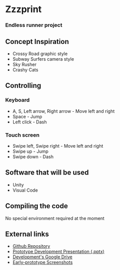 # Zzzprint
### Endless runner project

## Concept Inspiration
- Crossy Road graphic style
- Subway Surfers camera style
- Sky Rusher
- Crashy Cats

## Controlling
### Keyboard
- A, S, Left arrow, Right arrow - Move left and right
- Space - Jump
- Left click - Dash
### Touch screen
- Swipe left, Swipe right - Move left and right
- Swipe up - Jump
- Swipe down - Dash

## Software that will be used
- Unity
- Visual Code

## Compiling the code
No special environment required at the moment

## External links
- [Github Repository](https://github.com/printto/Zzzprint)
- [Prototype Development Presentation (.pptx)](https://cdn.discordapp.com/attachments/588698894532345886/590825081035554816/Prototype_Development.pptx)
- [Development's Google Drive](https://drive.google.com/drive/folders/1x1CGor69j8aDGON0jWjLoON9usODwUpd)
- [Early-prototype Screenshots](https://drive.google.com/drive/folders/1PuOcTmSGXSQyfSzojNbPIvL4A9Tq0Lni?usp=sharing)
